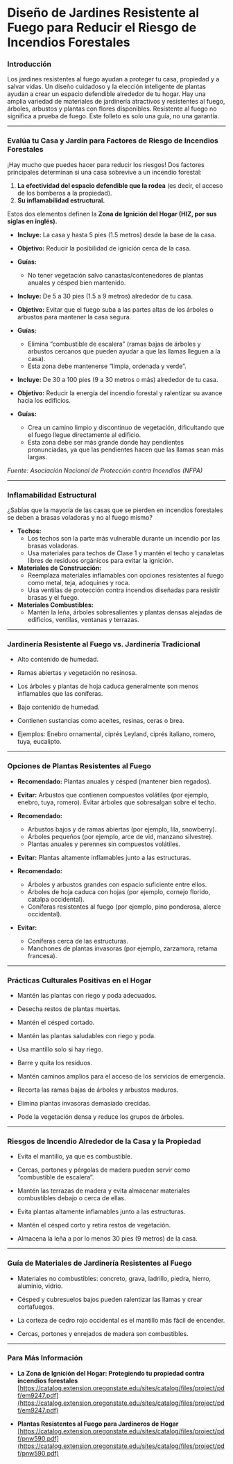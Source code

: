 # Diseño de Jardines Resistente al Fuego para Reducir el Riesgo de Incendios Forestales

### Introducción

Los jardines resistentes al fuego ayudan a proteger tu casa, propiedad y a salvar vidas. Un diseño cuidadoso y la elección inteligente de plantas ayudan a crear un espacio defendible alrededor de tu hogar. Hay una amplia variedad de materiales de jardinería atractivos y resistentes al fuego, árboles, arbustos y plantas con flores disponibles. Resistente al fuego no significa a prueba de fuego. Este folleto es solo una guía, no una garantía.

---

### Evalúa tu Casa y Jardín para Factores de Riesgo de Incendios Forestales

¡Hay mucho que puedes hacer para reducir los riesgos! Dos factores principales determinan si una casa sobrevive a un incendio forestal:

1. **La efectividad del espacio defendible que la rodea** (es decir, el acceso de los bomberos a la propiedad).
2. **Su inflamabilidad estructural.**

Estos dos elementos definen la **Zona de Ignición del Hogar (HIZ, por sus siglas en inglés).**


- **Incluye:** La casa y hasta 5 pies (1.5 metros) desde la base de la casa.
- **Objetivo:** Reducir la posibilidad de ignición cerca de la casa.
- **Guías:**
  - No tener vegetación salvo canastas/contenedores de plantas anuales y césped bien mantenido.


- **Incluye:** De 5 a 30 pies (1.5 a 9 metros) alrededor de tu casa.
- **Objetivo:** Evitar que el fuego suba a las partes altas de los árboles o arbustos para mantener la casa segura.
- **Guías:**
  - Elimina “combustible de escalera” (ramas bajas de árboles y arbustos cercanos que pueden ayudar a que las llamas lleguen a la casa).
  - Esta zona debe mantenerse “limpia, ordenada y verde”.


- **Incluye:** De 30 a 100 pies (9 a 30 metros o más) alrededor de tu casa.
- **Objetivo:** Reducir la energía del incendio forestal y ralentizar su avance hacia los edificios.
- **Guías:**
  - Crea un camino limpio y discontinuo de vegetación, dificultando que el fuego llegue directamente al edificio.
  - Esta zona debe ser más grande donde hay pendientes pronunciadas, ya que las pendientes hacen que las llamas sean más largas.

*Fuente: Asociación Nacional de Protección contra Incendios (NFPA)*

---

### Inflamabilidad Estructural

¿Sabías que la mayoría de las casas que se pierden en incendios forestales se deben a brasas voladoras y no al fuego mismo?


- **Techos:**
  - Los techos son la parte más vulnerable durante un incendio por las brasas voladoras.
  - Usa materiales para techos de Clase 1 y mantén el techo y canaletas libres de residuos orgánicos para evitar la ignición.
- **Materiales de Construcción:**
  - Reemplaza materiales inflamables con opciones resistentes al fuego como metal, teja, adoquines y roca.
  - Usa ventilas de protección contra incendios diseñadas para resistir brasas y el fuego.
- **Materiales Combustibles:**
  - Mantén la leña, árboles sobresalientes y plantas densas alejadas de edificios, ventilas, ventanas y terrazas.

---

### Jardinería Resistente al Fuego vs. Jardinería Tradicional


- Alto contenido de humedad.
- Ramas abiertas y vegetación no resinosa.
- Los árboles y plantas de hoja caduca generalmente son menos inflamables que las coníferas.


- Bajo contenido de humedad.
- Contienen sustancias como aceites, resinas, ceras o brea.
- Ejemplos: Enebro ornamental, ciprés Leyland, ciprés italiano, romero, tuya, eucalipto.

---

### Opciones de Plantas Resistentes al Fuego


- **Recomendado:** Plantas anuales y césped (mantener bien regados).
- **Evitar:** Arbustos que contienen compuestos volátiles (por ejemplo, enebro, tuya, romero). Evitar árboles que sobresalgan sobre el techo.


- **Recomendado:**
  - Arbustos bajos y de ramas abiertas (por ejemplo, lila, snowberry).
  - Árboles pequeños (por ejemplo, arce de vid, manzano silvestre).
  - Plantas anuales y perennes sin compuestos volátiles.
- **Evitar:** Plantas altamente inflamables junto a las estructuras.


- **Recomendado:**
  - Árboles y arbustos grandes con espacio suficiente entre ellos.
  - Árboles de hoja caduca con hojas (por ejemplo, cornejo florido, catalpa occidental).
  - Coníferas resistentes al fuego (por ejemplo, pino ponderosa, alerce occidental).
- **Evitar:**
  - Coníferas cerca de las estructuras.
  - Manchones de plantas invasoras (por ejemplo, zarzamora, retama francesa).

---

### Prácticas Culturales Positivas en el Hogar


- Mantén las plantas con riego y poda adecuados.
- Desecha restos de plantas muertas.
- Mantén el césped cortado.


- Mantén las plantas saludables con riego y poda.
- Usa mantillo solo si hay riego.
- Barre y quita los residuos.


- Mantén caminos amplios para el acceso de los servicios de emergencia.
- Recorta las ramas bajas de árboles y arbustos maduros.
- Elimina plantas invasoras demasiado crecidas.
- Pode la vegetación densa y reduce los grupos de árboles.

---

### Riesgos de Incendio Alrededor de la Casa y la Propiedad


- Evita el mantillo, ya que es combustible.
- Cercas, portones y pérgolas de madera pueden servir como “combustible de escalera”.
- Mantén las terrazas de madera y evita almacenar materiales combustibles debajo o cerca de ellas.


- Evita plantas altamente inflamables junto a las estructuras.
- Mantén el césped corto y retira restos de vegetación.


- Almacena la leña a por lo menos 30 pies (9 metros) de la casa.

---

### Guía de Materiales de Jardinería Resistentes al Fuego


- Materiales no combustibles: concreto, grava, ladrillo, piedra, hierro, aluminio, vidrio.
- Césped y cubresuelos bajos pueden ralentizar las llamas y crear cortafuegos.


- La corteza de cedro rojo occidental es el mantillo más fácil de encender.
- Cercas, portones y enrejados de madera son combustibles.

---

### Para Más Información

- **La Zona de Ignición del Hogar: Protegiendo tu propiedad contra incendios forestales**  
  [https://catalog.extension.oregonstate.edu/sites/catalog/files/project/pdf/em9247.pdf](https://catalog.extension.oregonstate.edu/sites/catalog/files/project/pdf/em9247.pdf)

- **Plantas Resistentes al Fuego para Jardineros de Hogar**  
  [https://catalog.extension.oregonstate.edu/sites/catalog/files/project/pdf/pnw590.pdf](https://catalog.extension.oregonstate.edu/sites/catalog/files/project/pdf/pnw590.pdf)
